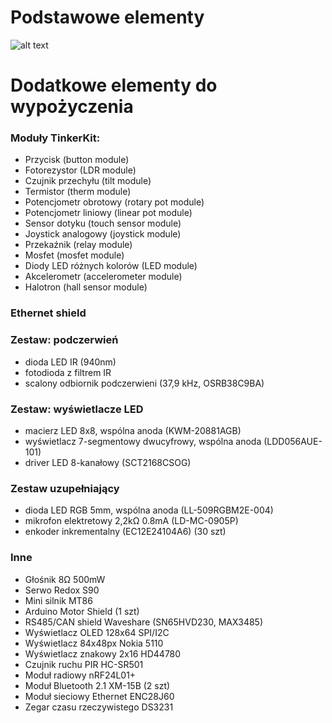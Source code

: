 # Podstawowe elementy
![alt text](https://github.com/triggor/uni_assignments/blob/master/5.semester/Embedded_Systems/basic_elements.jpg)
# Dodatkowe elementy do wypożyczenia
### Moduły TinkerKit:
- Przycisk (button module)
- Fotorezystor (LDR module)
- Czujnik przechyłu (tilt module)
- Termistor (therm module)
- Potencjometr obrotowy (rotary pot module)
- Potencjometr liniowy (linear pot module)
- Sensor dotyku (touch sensor module)
- Joystick analogowy (joystick module)
- Przekaźnik (relay module)
- Mosfet (mosfet module)
- Diody LED różnych kolorów (LED module)
- Akcelerometr (accelerometer module)
- Halotron (hall sensor module)
### Ethernet shield
### Zestaw: podczerwień
- dioda LED IR (940nm)
- fotodioda z filtrem IR
- scalony odbiornik podczerwieni (37,9 kHz, OSRB38C9BA)
### Zestaw: wyświetlacze LED
- macierz LED 8x8, wspólna anoda (KWM-20881AGB)
- wyświetlacz 7-segmentowy dwucyfrowy, wspólna anoda (LDD056AUE-101)
- driver LED 8-kanałowy (SCT2168CSOG)
### Zestaw uzupełniający
- dioda LED RGB 5mm, wspólna anoda (LL-509RGBM2E-004)
- mikrofon elektretowy 2,2kΩ 0.8mA (LD-MC-0905P)
- enkoder inkrementalny (EC12E24104A6) (30 szt)
### Inne
- Głośnik 8Ω 500mW
- Serwo Redox S90
- Mini silnik MT86
- Arduino Motor Shield (1 szt)
- RS485/CAN shield Waveshare (SN65HVD230, MAX3485)
- Wyświetlacz OLED 128x64 SPI/I2C
- Wyświetlacz 84x48px Nokia 5110
- Wyświetlacz znakowy 2x16 HD44780
- Czujnik ruchu PIR HC-SR501
- Moduł radiowy nRF24L01+
- Moduł Bluetooth 2.1 XM-15B (2 szt)
- Moduł sieciowy Ethernet ENC28J60
- Zegar czasu rzeczywistego DS3231
